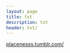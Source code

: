 ```yaml
---
layout: page
title: txt
description: txt
header: txt/
---
```


[placenesss.tumblr.com/](https://placenesss.tumblr.com/)

